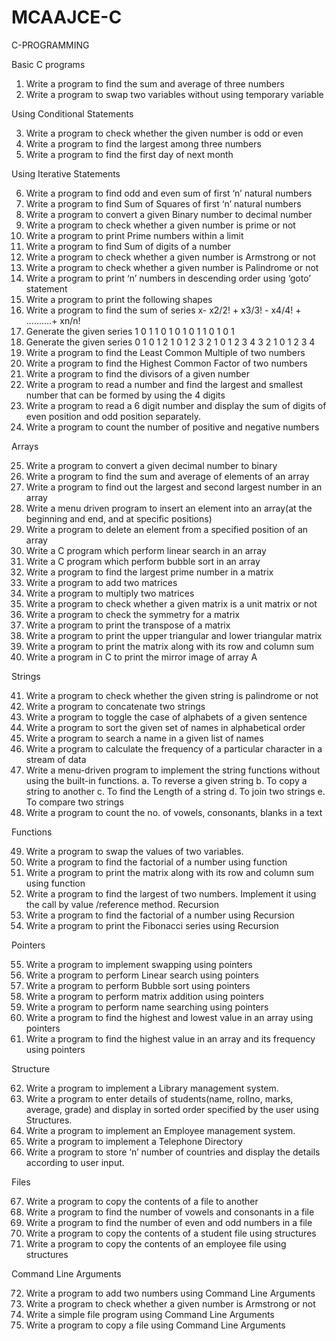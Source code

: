# MCAAJCE-C
C-PROGRAMMING

Basic C programs

1. Write a program to find the sum and average of three numbers
2. Write a program to swap two variables without using temporary variable

Using Conditional Statements

3. Write a program to check whether the given number is odd or even
4. Write a program to find the largest among three numbers
5. Write a program to find the first day of next month

Using Iterative Statements

6. Write a program to find odd and even sum of first ‘n’ natural numbers
7. Write a program to find Sum of Squares of first ‘n’ natural numbers
8. Write a program to convert a given Binary number to decimal number
9. Write a program to check whether a given number is prime or not
10. Write a program to print Prime numbers within a limit
11. Write a program to find Sum of digits of a number
12. Write a program to check whether a given number is Armstrong or not
13. Write a program to check whether a given number is Palindrome or not
14. Write a program to print ‘n’ numbers in descending order using ‘goto’ statement
15. Write a program to print the following shapes
16. Write a program to find the sum of series x- x2/2! + x3/3! - x4/4! + ..........+ xn/n!
17. Generate the given series
1
0 1
1 0 1
0 1 0 1
1 0 1 0 1
18. Generate the given series
0
1 0 1
2 1 0 1 2
3 2 1 0 1 2 3
4 3 2 1 0 1 2 3 4
19. Write a program to find the Least Common Multiple of two numbers
20. Write a program to find the Highest Common Factor of two numbers
21. Write a program to find the divisors of a given number
22. Write a program to read a number and find the largest and smallest number that can be formed by using the 4 digits
23. Write a program to read a 6 digit number and display the sum of digits of even position and odd position separately.
24. Write a program to count the number of positive and negative numbers

Arrays

25. Write a program to convert a given decimal number to binary
26. Write a program to find the sum and average of elements of an array
27. Write a program to find out the largest and second largest number in an array
28. Write a menu driven program to insert an element into an array(at the beginning and end, and at specific positions)
29. Write a program to delete an element from a specified position of an array
30. Write a C program which perform linear search in an array
31. Write a C program which perform bubble sort in an array
32. Write a program to find the largest prime number in a matrix
33. Write a program to add two matrices
34. Write a program to multiply two matrices
35. Write a program to check whether a given matrix is a unit matrix or not
36. Write a program to check the symmetry for a matrix
37. Write a program to print the transpose of a matrix
38. Write a program to print the upper triangular and lower triangular matrix
39. Write a program to print the matrix along with its row and column sum
40. Write a program in C to print the mirror image of array A

Strings

41. Write a program to check whether the given string is palindrome or not
42. Write a program to concatenate two strings
43. Write a program to toggle the case of alphabets of a given sentence
44. Write a program to sort the given set of names in alphabetical order
45. Write a program to search a name in a given list of names
46. Write a program to calculate the frequency of a particular character in a stream of data
47. Write a menu-driven program to implement the string functions without using the built-in functions.
a. To reverse a given string
b. To copy a string to another
c. To find the Length of a string
d. To join two strings
e. To compare two strings
48. Write a program to count the no. of vowels, consonants, blanks in a text

Functions

49. Write a program to swap the values of two variables.
50. Write a program to find the factorial of a number using function
51. Write a program to print the matrix along with its row and column sum using function
52. Write a program to find the largest of two numbers. Implement it using the call by value /reference method.
Recursion
53. Write a program to find the factorial of a number using Recursion
54. Write a program to print the Fibonacci series using Recursion

Pointers

55. Write a program to implement swapping using pointers
56. Write a program to perform Linear search using pointers
57. Write a program to perform Bubble sort using pointers
58. Write a program to perform matrix addition using pointers
59. Write a program to perform name searching using pointers
60. Write a program to find the highest and lowest value in an array using pointers
61. Write a program to find the highest value in an array and its frequency using pointers

Structure

62. Write a program to implement a Library management system.
63. Write a program to enter details of students(name, rollno, marks, average, grade) and display in sorted order specified by the user using Structures.
64. Write a program to implement an Employee management system.
65. Write a program to implement a Telephone Directory
66. Write a program to store ‘n’ number of countries and display the details according to user input.

Files

67. Write a program to copy the contents of a file to another
68. Write a program to find the number of vowels and consonants in a file
69. Write a program to find the number of even and odd numbers in a file
70. Write a program to copy the contents of a student file using structures
71. Write a program to copy the contents of an employee file using structures

Command Line Arguments

72. Write a program to add two numbers using Command Line Arguments
73. Write a program to check whether a given number is Armstrong or not
74. Write a simple file program using Command Line Arguments
75. Write a program to copy a file using Command Line Arguments
